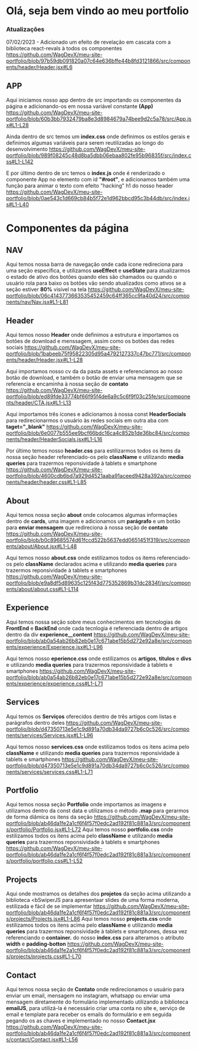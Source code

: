 # Olá, seja bem vindo ao meu portfolio
### Atualizações
07/02/2023 - Adicionado um efeito de revelação em cascata com a biblioteca react-revals à todos os componentes
https://github.com/WagDevX/meu-site-portfolio/blob/97b59db091820a07c64e636bffe44b8fd3121866/src/components/header/Header.jsx#L6
## APP
Aqui iniciamos nosso app dentro de src importando os componentes da página e adicionando-os em nossa variável constante <b>(App)</b>
https://github.com/WagDevX/meu-site-portfolio/blob/60b3bb7932479ba8e3d8984679a74bee9d2c5a78/src/App.jsx#L1-L28

Ainda dentro de src temos um <b>index.css</b> onde definimos os estilos gerais e definimos algumas variáveis para serem reutilizadas ao longo do desenvolvimento
https://github.com/WagDevX/meu-site-portfolio/blob/989f08245c48d8ba5dbb06ebaa802fe95b96835f/src/index.css#L1-L142

E por último dentro de src temos o <b>index.js</b> onde é renderizado o componente App no elemento com id <b>"#root"</b>, e adicionamos também uma função para animar o texto com efeito "hacking" h1 do nosso header
https://github.com/WagDevX/meu-site-portfolio/blob/0ae543c1d669cb84b5f72e1d962bbcd95c3b44db/src/index.js#L1-L40

# Componentes da página
## NAV
Aqui temos nossa barra de navegação onde cada icone redireciona para uma seção específica, e utilizamos <b>useEffect</b> e <b>useState</b> para atualizarmos o estado de ativo dos botões quando eles são chamados ou quando o usuário rola para baixo os botões vão sendo atualizados como ativos se a seção estiver <b>80%</b> visível na tela
https://github.com/WagDevX/meu-site-portfolio/blob/06c4143773663535452459c64ff365cc9fa40d24/src/components/nav/Nav.jsx#L1-L81

## Header
Aqui temos nosso <b>Header</b> onde definimos a estrutura e importamos os botões de download e menssagem, assim como os botões das redes sociais
https://github.com/WagDevX/meu-site-portfolio/blob/1babeeb75f95822305d95a4792127337c47bc771/src/components/header/Header.jsx#L1-L28

Aqui importamos nosso cv da da pasta assets e referenciamos ao nosso botão de download, e também o botão de enviar uma mensagem que se referencia e encaminha à nossa seção de <b>contato</b>
https://github.com/WagDevX/meu-site-portfolio/blob/ed89fde33774bf66f95f4de6a9c5c6f9f03c25fe/src/components/header/CTA.jsx#L1-L13

Aqui importamos três ícones e adicionamos à nossa const <b>HeaderSocials</b> para redirecionarmos o usuário às redes sociais em outra aba com <b>taget="_blank"</b>
https://github.com/WagDevX/meu-site-portfolio/blob/6e0077b555ee9bcf66bdc16ca4c852b1de36bc84/src/components/header/HeaderSocials.jsx#L1-L16

Por último temos nosso <b>header.css</b> para estilizarmos todos os items da nossa seção header referenciado-os pelo <b>className</b> e utilizando <b>media queries</b> para trazermos reponsividade à tablets e smartphone
https://github.com/WagDevX/meu-site-portfolio/blob/4600cdb6bd7a929d4521aaba91aceed9428a392a/src/components/header/header.css#L1-L85


## About 
Aqui temos nossa seção <b>about</b> onde colocamos algumas informações dentro de <b>cards</b>, uma imagem e adicionamos um <b>parágrafo</b> e um botão para <b>enviar mensagem</b> que redireciona à nossa seção de <b>contato</b>
https://github.com/WagDevX/meu-site-portfolio/blob/b0c89685574d61fccd522b5637edd0651451f319/src/components/about/About.jsx#L1-L48

Aqui temos nosso <b>about.css</b> onde estilizamos todos os items referenciado-os pelo <b>className</b> declarados acima e utilizando <b>media queries</b> para trazermos reponsividade à tablets e smartphones
https://github.com/WagDevX/meu-site-portfolio/blob/e9a8df5d89635c125f43d775352869b31dc2834f/src/components/about/about.css#L1-L114

## Experience 
Aqui temos nossa seção sobre meus conhecimentos em tecnologias de <b>FrontEnd</b> e <b>BackEnd</b> onde cada tecnlogia é referenciada dentro de artigos dentro da div <b>experience__content</b>
https://github.com/WagDevX/meu-site-portfolio/blob/ab0a54ab26b82eb0e17c671abe15b5d272e92a8e/src/components/experience/Experience.jsx#L1-L96
  
Aqui temos nosso <b>eperience.css</b> onde estilizamos os <b>artigos</b>, <b>títulos</b> e <b>divs</b> e utilizando <b>media queries</b> para trazermos reponsividade à tablets e smartphones
https://github.com/WagDevX/meu-site-portfolio/blob/ab0a54ab26b82eb0e17c671abe15b5d272e92a8e/src/components/experience/experience.css#L1-L71

## Services
Aqui temos os <b>Serviços</b> oferecidos dentro de três artigos com listas e parágrafos dentro deles
https://github.com/WagDevX/meu-site-portfolio/blob/d47350713e5e1c9d891a70db34da9727b6c0c526/src/components/services/Services.jsx#L1-L96

Aqui temos nosso <b>services.css</b> onde estilizamos todos os itens acima pelo <b>className</b> e utilizando <b>media queries</b> para trazermos reponsividade à tablets e smartphones
https://github.com/WagDevX/meu-site-portfolio/blob/d47350713e5e1c9d891a70db34da9727b6c0c526/src/components/services/services.css#L1-L71

## Portfolio
Aqui temos nossa seção <b>Portfolio</b> onde importamos as imagens e utilizamos dentro da const data e utilizamos o método <b>.map</b> para gerarmos de forma diâmica os itens da seção
https://github.com/WagDevX/meu-site-portfolio/blob/ab46da1fe2a1cf6f4f57f0edc2ad192f81c881a3/src/components/portfolio/Portfolio.jsx#L1-L72
Aqui temos nosso <b>portfolio.css</b> onde estilizamos todos os itens acima pelo <b>className</b> e utilizando <b>media queries</b> para trazermos reponsividade à tablets e smartphones
https://github.com/WagDevX/meu-site-portfolio/blob/ab46da1fe2a1cf6f4f57f0edc2ad192f81c881a3/src/components/portfolio/portfolio.css#L1-L52

## Projects
Aqui onde mostramos os detalhes dos <b>projetos</b> da seção acima utilizando a biblioteca <bSwiperJS</b> para apresentaar slides de uma forma moderna, estilizada e fácil de se implementar
https://github.com/WagDevX/meu-site-portfolio/blob/ab46da1fe2a1cf6f4f57f0edc2ad192f81c881a3/src/components/projects/Projects.jsx#L1-L86
Aqui temos nosso <b>projects.css</b> onde estilizamos todos os itens acima pelo <b>className</b> e utilizando <b>media queries</b> para trazermos reponsividade à tablets e smartphones, dessa vez referenciando o <b>container.</b> do nosso <b>index.css</b> para alteramos o atributo <b>width</b> e <b>padding-botton</b>
https://github.com/WagDevX/meu-site-portfolio/blob/ab46da1fe2a1cf6f4f57f0edc2ad192f81c881a3/src/components/projects/projects.css#L1-L70

## Contact
Aqui temos nossa seção de <b>Contato</b> onde redirecionamos o usuário para enviar um email, mensagem no instagram, whatsapp ou enviar uma mensagem diretamente do formulário implementado utilizando a biblioteca <b>emailJS</b>, para utilizá-la é necessário criar uma conta no site e, serviço de email e template para receber os emails do formulário e em seguida pegando os as chaves e implementado no nosso <b>Contact.jsx</b>
https://github.com/WagDevX/meu-site-portfolio/blob/ab46da1fe2a1cf6f4f57f0edc2ad192f81c881a3/src/components/contact/Contact.jsx#L1-L56

